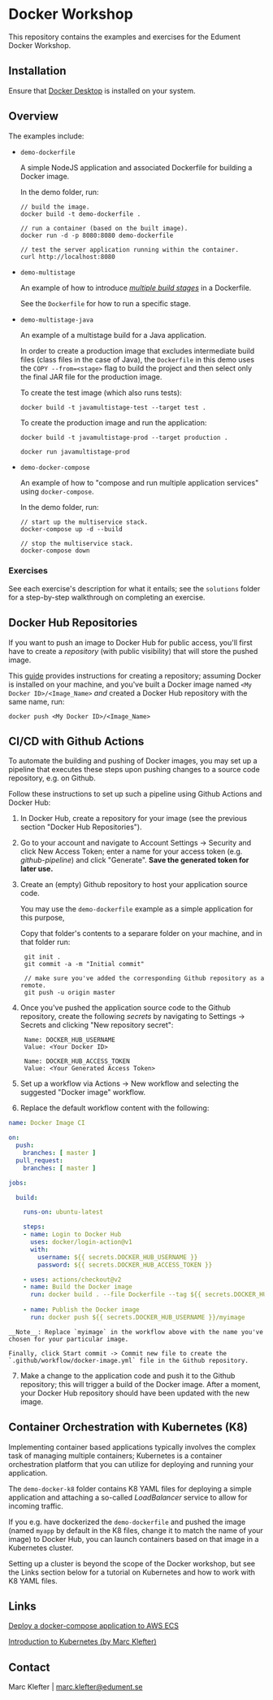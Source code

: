 # Docker Workshop
This repository contains the examples and exercises for the Edument Docker Workshop.

## Installation
Ensure that [Docker Desktop](https://www.docker.com/products/docker-desktop) is installed on your system.

## Overview
The examples include:

- `demo-dockerfile`

  A simple NodeJS application and associated Dockerfile for building a Docker image.

  In the demo folder, run:

      // build the image.
      docker build -t demo-dockerfile .

      // run a container (based on the built image).
      docker run -d -p 8080:8080 demo-dockerfile

      // test the server application running within the container.
      curl http://localhost:8080

- `demo-multistage`

  An example of how to introduce [_multiple build stages_](https://docs.docker.com/develop/develop-images/multistage-build/) in a Dockerfile.

  See the `Dockerfile` for how to run a specific stage.

- `demo-multistage-java`

  An example of a multistage build for a Java application.
  
  In order to create a production image that excludes intermediate build files (class files in the case of Java), the `Dockerfile` in this demo uses the `COPY --from=<stage>` flag to build the project and then select only the final JAR file for the production image.

  To create the test image (which also runs tests):

      docker build -t javamultistage-test --target test .

  To create the production image and run the application:

      docker build -t javamultistage-prod --target production .

      docker run javamultistage-prod 

- `demo-docker-compose`

  An example of how to "compose and run multiple application services" using `docker-compose`.

  In the demo folder, run:

      // start up the multiservice stack.
      docker-compose up -d --build

      // stop the multiservice stack.
      docker-compose down

### Exercises
See each exercise's description for what it entails; see the `solutions` folder for a step-by-step walkthrough on completing an exercise.

## Docker Hub Repositories
If you want to push an image to Docker Hub for public access, you'll first have to create a _repository_ (with public visibility) that will store the pushed image.

This [guide](https://docs.docker.com/docker-hub/) provides instructions for creating a repository; assuming Docker is installed on your machine, and you've built a Docker image named `<My Docker ID>/<Image_Name>` _and_ created a Docker Hub repository with the same name, run:

    docker push <My Docker ID>/<Image_Name>

## CI/CD with Github Actions
To automate the building and pushing of Docker images, you may set up a pipeline that executes these steps upon pushing changes to a source code repository, e.g. on Github.

Follow these instructions to set up such a pipeline using Github Actions and Docker Hub:

1. In Docker Hub, create a repository for your image (see the previous section "Docker Hub Repositories").

2. Go to your account and navigate to Account Settings -> Security and click New Access Token; enter a name for your access token (e.g. _github-pipeline_) and click "Generate". **Save the generated token for later use.**

3. Create an (empty) Github repository to host your application source code. 

    You may use the `demo-dockerfile` example as a simple application for this purpose, 
    
    Copy that folder's contents to a separare folder on your machine, and in that folder run:

        git init .
        git commit -a -m "Initial commit"
        
        // make sure you've added the corresponding Github repository as a remote.
        git push -u origin master

4. Once you've pushed the application source code to the Github repository, create the following _secrets_ by navigating to Settings -> Secrets and clicking "New repository secret":

        Name: DOCKER_HUB_USERNAME
        Value: <Your Docker ID>

        Name: DOCKER_HUB_ACCESS_TOKEN
        Value: <Your Generated Access Token>

5. Set up a workflow via Actions -> New workflow and selecting the suggested "Docker image" workflow.

6. Replace the default workflow content with the following:

```yaml
name: Docker Image CI

on:
  push:
    branches: [ master ]
  pull_request:
    branches: [ master ]

jobs:

  build:

    runs-on: ubuntu-latest

    steps:
    - name: Login to Docker Hub
      uses: docker/login-action@v1
      with:
        username: ${{ secrets.DOCKER_HUB_USERNAME }}
        password: ${{ secrets.DOCKER_HUB_ACCESS_TOKEN }}

    - uses: actions/checkout@v2
    - name: Build the Docker image
      run: docker build . --file Dockerfile --tag ${{ secrets.DOCKER_HUB_USERNAME }}/myimage:latest
    
    - name: Publish the Docker image
      run: docker push ${{ secrets.DOCKER_HUB_USERNAME }}/myimage
```

    __Note__: Replace `myimage` in the workflow above with the name you've chosen for your particular image.

    Finally, click Start commit -> Commit new file to create the `.github/workflow/docker-image.yml` file in the Github repository.

7. Make a change to the application code and push it to the Github repository; this will trigger a build of the Docker image. After a moment, your Docker Hub repository should have been updated with the new image.

## Container Orchestration with Kubernetes (K8)
Implementing container based applications typically involves the complex task of managing multiple containers; Kubernetes is a container orchestration platform that you can utilize for deploying and running your application.

The `demo-docker-k8` folder contains K8 YAML files for deploying a simple application and attaching a so-called _LoadBalancer_ service to allow for incoming traffic. 

If you e.g. have dockerized the `demo-dockerfile` and pushed the image (named `myapp` by default in the K8 files, change it to match the name of your image) to Docker Hub, you can launch containers based on that image in a Kubernetes cluster.

Setting up a cluster is beyond the scope of the Docker workshop, but see the Links section below for a tutorial on Kubernetes and how to work with K8 YAML files.

## Links
[Deploy a docker-compose application to AWS ECS](https://www.docker.com/blog/docker-compose-from-local-to-amazon-ecs/)

[Introduction to Kubernetes (by Marc Klefter)](https://youtu.be/ySCgpEI5y70)

## Contact 
Marc Klefter | marc.klefter@edument.se
